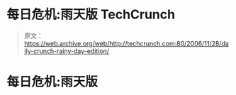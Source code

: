 # 每日危机:雨天版 TechCrunch

> 原文：<https://web.archive.org/web/http://techcrunch.com:80/2006/11/28/daily-crunch-rainy-day-edition/>

# 每日危机:雨天版